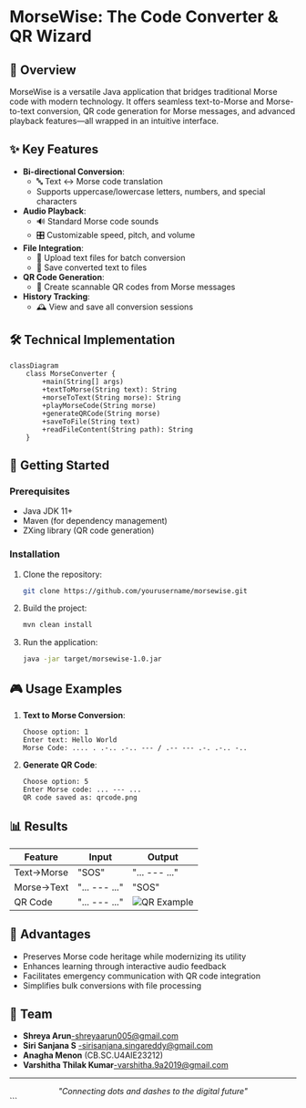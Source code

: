 # MorseWise: The Code Converter & QR Wizard

## 📌 Overview
MorseWise is a versatile Java application that bridges traditional Morse code with modern technology. It offers seamless text-to-Morse and Morse-to-text conversion, QR code generation for Morse messages, and advanced playback features—all wrapped in an intuitive interface.

## ✨ Key Features
- **Bi-directional Conversion**: 
  - 🔤 Text ↔ Morse code translation
  - Supports uppercase/lowercase letters, numbers, and special characters
- **Audio Playback**: 
  - 🔊 Standard Morse code sounds
  - 🎛️ Customizable speed, pitch, and volume
- **File Integration**: 
  - 📂 Upload text files for batch conversion
  - 💾 Save converted text to files
- **QR Code Generation**: 
  - 📲 Create scannable QR codes from Morse messages
- **History Tracking**: 
  - 🕰️ View and save all conversion sessions

## 🛠️ Technical Implementation
```mermaid
classDiagram
    class MorseConverter {
        +main(String[] args)
        +textToMorse(String text): String
        +morseToText(String morse): String
        +playMorseCode(String morse)
        +generateQRCode(String morse)
        +saveToFile(String text)
        +readFileContent(String path): String
    }
```

## 🚀 Getting Started
### Prerequisites
- Java JDK 11+
- Maven (for dependency management)
- ZXing library (QR code generation)

### Installation
1. Clone the repository:
   ```bash
   git clone https://github.com/yourusername/morsewise.git
   ```
2. Build the project:
   ```bash
   mvn clean install
   ```
3. Run the application:
   ```bash
   java -jar target/morsewise-1.0.jar
   ```

## 🎮 Usage Examples
1. **Text to Morse Conversion**:
   ```
   Choose option: 1
   Enter text: Hello World
   Morse Code: .... . .-.. .-.. --- / .-- --- .-. .-.. -..
   ```

2. **Generate QR Code**:
   ```
   Choose option: 5
   Enter Morse code: ... --- ...
   QR code saved as: qrcode.png
   ```

## 📊 Results
| Feature | Input | Output |
|---------|-------|--------|
| Text→Morse | "SOS" | "... --- ..." |
| Morse→Text | "... --- ..." | "SOS" |
| QR Code | "... --- ..." | ![QR Example](https://via.placeholder.com/100) |

## 🌟 Advantages
- Preserves Morse code heritage while modernizing its utility
- Enhances learning through interactive audio feedback
- Facilitates emergency communication with QR code integration
- Simplifies bulk conversions with file processing

## 👥 Team
- **Shreya Arun**-shreyaarun005@gmail.com
- **Siri Sanjana S** -sirisanjana.singareddy@gmail.com
- **Anagha Menon** (CB.SC.U4AIE23212)
- **Varshitha Thilak Kumar**-varshitha.9a2019@gmail.com



---

<div align="center">
  <i>"Connecting dots and dashes to the digital future"</i>
</div>
```
